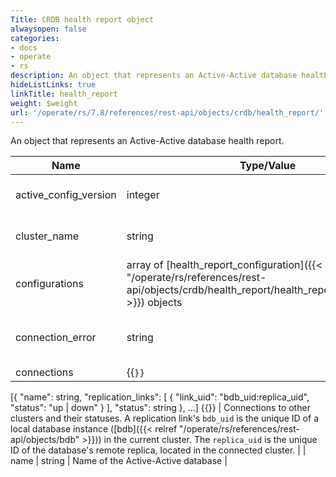 ```yaml
---
Title: CRDB health report object
alwaysopen: false
categories:
- docs
- operate
- rs
description: An object that represents an Active-Active database health report.
hideListLinks: true
linkTitle: health_report
weight: $weight
url: '/operate/rs/7.8/references/rest-api/objects/crdb/health_report/'
---
```


An object that represents an Active-Active database health report.

| Name | Type/Value | Description |
|------|------------|-------------|
| active_config_version | integer | Active configuration version |
| cluster_name | string | Name of local Active-Active cluster |
| configurations | array of [health_report_configuration]({{< relref "/operate/rs/references/rest-api/objects/crdb/health_report/health_report_configuration" >}}) objects | Stored database configurations |
| connection_error | string | Error string if remote cluster is not available |
| connections | {{<code>}}
[{
  "name": string,
  "replication_links": [ 
    {
      "link_uid": "bdb_uid:replica_uid", 
      "status": "up | down" 
    } ],
  "status": string
}, ...] {{</code>}} | Connections to other clusters and their statuses. A replication link's `bdb_uid` is the unique ID of a local database instance ([bdb]({{< relref "/operate/rs/references/rest-api/objects/bdb" >}})) in the current cluster. The `replica_uid` is the unique ID of the database's remote replica, located in the connected cluster. |
| name | string | Name of the Active-Active database |
